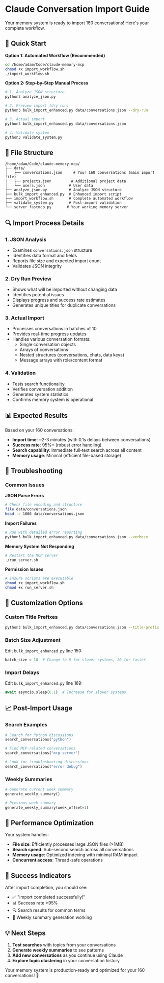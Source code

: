 # Claude Conversation Import Guide

Your memory system is ready to import 160 conversations! Here's your complete workflow.

## 🎯 Quick Start

**Option 1: Automated Workflow (Recommended)**
```bash
cd /home/adam/Code/claude-memory-mcp
chmod +x import_workflow.sh
./import_workflow.sh
```

**Option 2: Step-by-Step Manual Process**
```bash
# 1. Analyze JSON structure
python3 analyze_json.py

# 2. Preview import (dry run)
python3 bulk_import_enhanced.py data/conversations.json --dry-run

# 3. Actual import
python3 bulk_import_enhanced.py data/conversations.json

# 4. Validate system
python3 validate_system.py
```

## 📂 File Structure

```
/home/adam/Code/claude-memory-mcp/
├── data/
│   ├── conversations.json     # Your 160 conversations (main import file)
│   ├── projects.json         # Additional project data
│   └── users.json           # User data
├── analyze_json.py          # Analyze JSON structure
├── bulk_import_enhanced.py  # Enhanced import script
├── import_workflow.sh       # Complete automated workflow
├── validate_system.py       # Post-import validation
└── server_fastmcp.py       # Your working memory server
```

## 🔍 Import Process Details

### 1. JSON Analysis
- Examines `conversations.json` structure
- Identifies data format and fields
- Reports file size and expected import count
- Validates JSON integrity

### 2. Dry Run Preview
- Shows what will be imported without changing data
- Identifies potential issues
- Displays progress and success rate estimates
- Generates unique titles for duplicate conversations

### 3. Actual Import
- Processes conversations in batches of 10
- Provides real-time progress updates
- Handles various conversation formats:
  - Single conversation objects
  - Arrays of conversations
  - Nested structures (conversations, chats, data keys)
  - Message arrays with role/content format

### 4. Validation
- Tests search functionality
- Verifies conversation addition
- Generates system statistics
- Confirms memory system is operational

## 📊 Expected Results

Based on your 160 conversations:
- **Import time**: ~2-3 minutes (with 0.1s delays between conversations)
- **Success rate**: 95%+ (robust error handling)
- **Search capability**: Immediate full-text search across all content
- **Memory usage**: Minimal (efficient file-based storage)

## 🔧 Troubleshooting

### Common Issues

**JSON Parse Errors**
```bash
# Check file encoding and structure
file data/conversations.json
head -c 1000 data/conversations.json
```

**Import Failures**
```bash
# Run with detailed error reporting
python3 bulk_import_enhanced.py data/conversations.json --verbose
```

**Memory System Not Responding**
```bash
# Restart the MCP server
./run_server.sh
```

**Permission Issues**
```bash
# Ensure scripts are executable
chmod +x import_workflow.sh
chmod +x run_server.sh
```

## 🎨 Customization Options

### Custom Title Prefixes
```bash
python3 bulk_import_enhanced.py data/conversations.json --title-prefix "Archive"
```

### Batch Size Adjustment
Edit `bulk_import_enhanced.py` line 150:
```python
batch_size = 10  # Change to 5 for slower systems, 20 for faster
```

### Import Delays
Edit `bulk_import_enhanced.py` line 169:
```python
await asyncio.sleep(0.1)  # Increase for slower systems
```

## 📈 Post-Import Usage

### Search Examples
```python
# Search for Python discussions
search_conversations("python")

# Find MCP-related conversations  
search_conversations("mcp server")

# Look for troubleshooting discussions
search_conversations("error debug")
```

### Weekly Summaries
```python
# Generate current week summary
generate_weekly_summary()

# Previous week summary
generate_weekly_summary(week_offset=1)
```

## 🚀 Performance Optimization

Your system handles:
- **File size**: Efficiently processes large JSON files (>1MB)
- **Search speed**: Sub-second search across all conversations
- **Memory usage**: Optimized indexing with minimal RAM impact
- **Concurrent access**: Thread-safe operations

## 🎉 Success Indicators

After import completion, you should see:
- ✅ "Import completed successfully!"
- 📊 Success rate >95%
- 🔍 Search results for common terms
- 📅 Weekly summary generation working

## 💡 Next Steps

1. **Test searches** with topics from your conversations
2. **Generate weekly summaries** to see patterns
3. **Add new conversations** as you continue using Claude
4. **Explore topic clustering** in your conversation history

Your memory system is production-ready and optimized for your 160 conversations! 🎯
